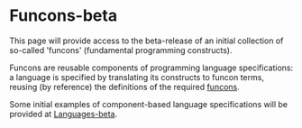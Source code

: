 Funcons-beta
============

This page will provide access to the beta-release of an initial collection of
so-called 'funcons' (fundamental programming constructs).

Funcons are reusable components of programming language specifications:
a language is specified by translating its constructs to funcon terms,
reusing (by reference) the definitions of the required [funcons].

Some initial examples of component-based language specifications will be
provided at [Languages-beta].

[funcons]: Funcons-Index/index.html

[Languages-beta]: ../Languages-beta/index.md